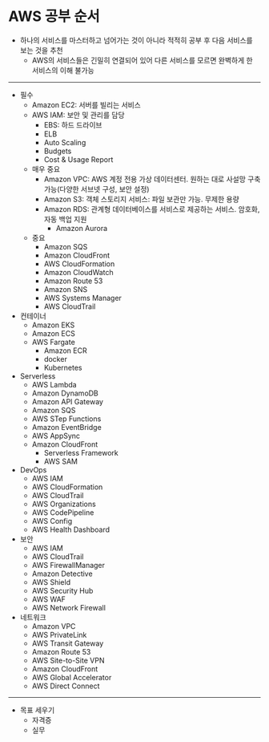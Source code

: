 AWS 공부 순서
=============
* 하나의 서비스를 마스터하고 넘어가는 것이 아니라 적적히 공부 후 다음 서비스를 보는 것을 추천
   * AWS의 서비스들은 긴밀히 연결되어 있어 다른 서비스를 모르면 완벽하게 한 서비스의 이해 불가능
***
* 필수
  * Amazon EC2: 서버를 빌리는 서비스
  * AWS IAM: 보안 및 관리를 담당
    * EBS: 하드 드라이브
    * ELB
    * Auto Scaling
    * Budgets
    * Cost & Usage Report
  * 매우 중요
    * Amazon VPC: AWS 계정 전용 가상 데이터센터. 원하는 대로 사설망 구축 가능(다양한 서브넷 구성, 보안 설정)
    * Amazon S3: 객체 스토리지 서비스: 파일 보관만 가능. 무제한 용량
    * Amazon RDS: 관계형 데이터베이스를 서비스로 제공하는 서비스. 암호화, 자동 백업 지원
      * Amazon Aurora
  * 중요
    * Amazon SQS
    * Amazon CloudFront
    * AWS CloudFormation
    * Amazon CloudWatch
    * Amazon Route 53
    * Amazon SNS
    * AWS Systems Manager
    * AWS CloudTrail
* 컨테이너
  * Amazon EKS
  * Amazon ECS
  * AWS Fargate
    * Amazon ECR
    * docker
    * Kubernetes
* Serverless
  * AWS Lambda
  * Amazon DynamoDB
  * Amazon API Gateway
  * Amazon SQS
  * AWS STep Functions
  * Amazon EventBridge
  * AWS AppSync
  * Amazon CloudFront
    * Serverless Framework
    * AWS SAM
* DevOps
  * AWS IAM
  * AWS CloudFormation
  * AWS CloudTrail
  * AWS Organizations
  * AWS CodePipeline
  * AWS Config
  * AWS Health Dashboard
* 보안
  * AWS IAM
  * AWS CloudTrail
  * AWS FirewallManager
  * Amazon Detective
  * AWS Shield
  * AWS Security Hub
  * AWS WAF
  * AWS Network Firewall
* 네트워크
  * Amazon VPC
  * AWS PrivateLink
  * AWS Transit Gateway
  * Amazon Route 53
  * AWS Site-to-Site VPN
  * Amazon CloudFront
  * AWS Global Accelerator
  * AWS Direct Connect
***
* 목표 세우기
  * 자격증
  * 실무